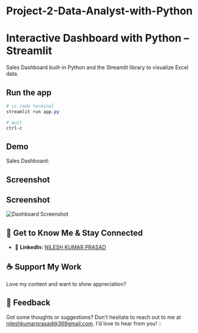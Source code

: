 # Project-2-Data-Analyst-with-Python

# Interactive Dashboard with Python – Streamlit

Sales Dashboard built-in Python and the Streamlit library to visualize Excel data.


## Run the app
```Powershell
# vs code terminal
streamlit run app.py

# quit
ctrl-c
```

## Demo
Sales Dashboard: 

## Screenshot
## Screenshot
![Dashboard Screenshot](https://github.com/Valac47/Project-2-Data-Analyst-with-Python/assets/148631804/73371964-8887-4aed-aebc-f955a7e8bf31)

## 🤝 Get to Know Me & Stay Connected

- 💼 **LinkedIn:** [NILESH KUMAR PRASAD](www.linkedin.com/in/nilesh-kumar-prasad-89253128b)
  

## ☕️ Support My Work
Love my content and want to show appreciation? 


## 💌 Feedback
Got some thoughts or suggestions? Don't hesitate to reach out to me at nileshkumarprasad@369gmail.com. I'd love to hear from you! 💡
